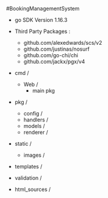 #BookingManagementSystem

- go SDK Version 1.16.3
  

- Third Party Packages :
  - github.com/alexedwards/scs/v2
  - github.com/justinas/nosurf
  - github.com/go-chi/chi
  - github.com/jackx/pgx/v4
    


- cmd /
    - Web /
        - main pkg
    

    
- pkg /
    - config /
    - handlers /
    - models /
    - renderer /
    


- static /
    - images /
    


- templates /



- validation /



- html_sources /


    